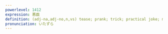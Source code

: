 ```yaml
---
powerlevel: 1412
expression: 悪戯
definition: (adj-na,adj-no,n,vs) tease; prank; trick; practical joke; mischief; (P)
pronunciation: いたずら
---
```


